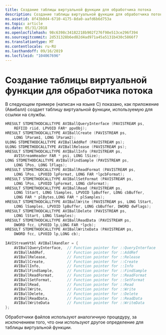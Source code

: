 ```yaml
---
title: Создание таблицы виртуальной функции для обработчика потока
description: Создание таблицы виртуальной функции для обработчика потока
ms.assetid: 8f43b0d4-6710-4175-8da0-aafd6b6d753a
ms.topic: article
ms.date: 05/31/2018
ms.openlocfilehash: 98c6398c34182218b902f276f98e513ce296f394
ms.sourcegitcommit: 2d531328b6ed82d4ad971a45a5131b430c5866f7
ms.translationtype: MT
ms.contentlocale: ru-RU
ms.lasthandoff: 09/16/2019
ms.locfileid: "104067696"
---
```

# <a name="creating-a-virtual-function-table-for-a-stream-handler"></a>Создание таблицы виртуальной функции для обработчика потока

В следующем примере (написан на языке C) показано, как приложение (Авибалл) создает таблицу виртуальной функции, используемую для ссылки на службы.


```C++
HRESULT STDMETHODCALLTYPE AVIBallQueryInterface (PAVISTREAM ps, 
    REFIID riid, LPVOID FAR* ppvObj); 
HRESULT STDMETHODCALLTYPE AVIBallCreate (PAVISTREAM ps, 
    LONG lParam1, LONG lParam2); 
ULONG STDMETHODCALLTYPE AVIBallAddRef (PAVISTREAM ps); 
ULONG STDMETHODCALLTYPE AVIBallRelease (PAVISTREAM ps); 
HRESULT STDMETHODCALLTYPE AVIBallInfo (PAVISTREAM ps, 
    AVIStreamHeader FAR * psi, LONG lSize); 
LONG STDMETHODCALLTYPE AVIBallFindSample (PAVISTREAM ps, 
    LONG lPos, LONG lFlags); 
HRESULT STDMETHODCALLTYPE AVIBallReadFormat (PAVISTREAM ps, 
    LONG lPos, LPVOID lpFormat, LONG FAR *lpcbFormat); 
HRESULT STDMETHODCALLTYPE AVIBallSetFormat (PAVISTREAM ps, 
    LONG lPos, LPVOID lpFormat, LONG cbFormat); 
HRESULT STDMETHODCALLTYPE AVIBallRead (PAVISTREAM ps, 
    LONG lStart, LONG lSamples, LPVOID lpBuffer, LONG cbBuffer, 
    LONG FAR * plBytes,LONG FAR * plSamples); 
HRESULT STDMETHODCALLTYPE AVIBallWrite (PAVISTREAM ps, LONG lStart, 
    LONG lSamples, LPVOID lpBuffer, LONG cbBuffer, DWORD dwFlags); 
HRESULT STDMETHODCALLTYPE AVIBallDelete (PAVISTREAM ps, 
    LONG lStart, LONG lSamples); 
HRESULT STDMETHODCALLTYPE AVIBallReadData (PAVISTREAM ps, 
    DWORD fcc, LPVOID lp,LONG FAR *lpcb); 
HRESULT STDMETHODCALLTYPE AVIBallWriteData (PAVISTREAM ps, 
    DWORD fcc, LPVOID lp,LONG cb); 
 
IAVIStreamVtbl AVIBallHandler = { 
    AVIBallQueryInterface,  // Function pointer for ::QueryInterface 
    AVIBallAddRef,          // Function pointer for ::AddRef 
    AVIBallRelease,         // Function pointer for ::Release 
    AVIBallCreate,          // Function pointer for ::Create 
    AVIBallInfo,            // Function pointer for ::Info 
    AVIBallFindSample,      // Function pointer for ::FindSample 
    AVIBallReadFormat,      // Function pointer for ::ReadFormat 
    AVIBallSetFormat,       // Function pointer for ::SetFormat 
    AVIBallRead,            // Function pointer for ::Read 
    AVIBallWrite,           // Function pointer for ::Write 
    AVIBallDelete,          // Function pointer for ::Delete 
    AVIBallReadData,        // Function pointer for ::ReadData 
    AVIBallWriteData        // Function pointer for ::WriteData 
}; 
```



Обработчики файлов используют аналогичную процедуру, за исключением того, что они используют другое определение для таблицы виртуальной функции.

 

 




